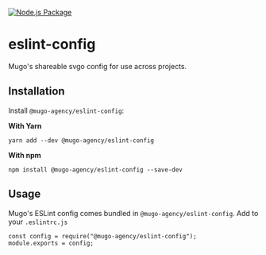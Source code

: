 [![Node.js Package](https://github.com/mugoagency/eslint-config/actions/workflows/npm-publish.yml/badge.svg)](https://github.com/mugoagency/eslint-config/actions/workflows/npm-publish.yml)
# eslint-config

Mugo's shareable svgo config for use across projects.

## Installation 

Install `@mugo-agency/eslint-config`:

**With Yarn**
```
yarn add --dev @mugo-agency/eslint-config
```

**With npm**
```
npm install @mugo-agency/eslint-config --save-dev
```

## Usage
Mugo's ESLint config comes bundled in `@mugo-agency/eslint-config`. 
Add to your `.eslintrc.js`

```
const config = require("@mugo-agency/eslint-config");
module.exports = config;
```
